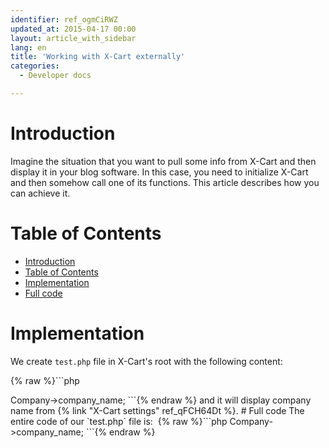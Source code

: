 ```yaml
---
identifier: ref_ogmCiRWZ
updated_at: 2015-04-17 00:00
layout: article_with_sidebar
lang: en
title: 'Working with X-Cart externally'
categories:
  - Developer docs

---
```



# Introduction

Imagine the situation that you want to pull some info from X-Cart and then display it in your blog software. In this case, you need to initialize X-Cart and then somehow call one of its functions. This article describes how you can achieve it.

# Table of Contents

*   [Introduction](#introduction)
*   [Table of Contents](#table-of-contents)
*   [Implementation](#implementation)
*   [Full code](#full-code)

# Implementation

We create `test.php` file in X-Cart's root with the following content: 

{% raw %}```php
<?php

//X-Cart initializtion
require_once 'top.inc.php';
```{% endraw %}

Now X-Cart is initialized in this file and we can start using its functions here. Add the following line into this file: 

{% raw %}```php
echo \XLite\Core\Config::getInstance()->Company->company_name;
```{% endraw %}

and it will display company name from {% link "X-Cart settings" ref_qFCH64Dt %}.

# Full code

The entire code of our `test.php` file is: 

{% raw %}```php
<?php

//X-Cart initializtion
require_once 'top.inc.php';

// displaying company name
echo \XLite\Core\Config::getInstance()->Company->company_name;
```{% endraw %}